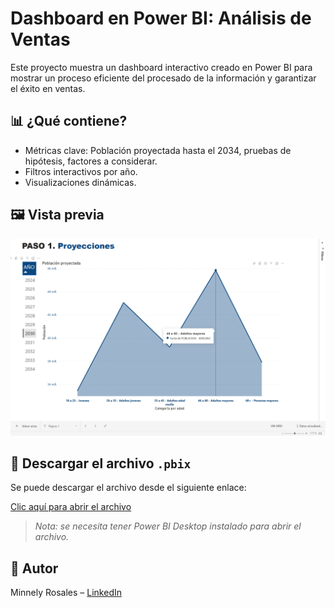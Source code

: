 # Dashboard en Power BI: Análisis de Ventas
Este proyecto muestra un dashboard interactivo creado en Power BI para mostrar un proceso eficiente del procesado de la información y garantizar el éxito en ventas.

## 📊 ¿Qué contiene?

- Métricas clave: Población proyectada hasta el 2034, pruebas de hipótesis, factores a considerar.
- Filtros interactivos por año.
- Visualizaciones dinámicas.

## 🖼️ Vista previa

![Dashboard Preview](Screenshot.png)

## 🔗 Descargar el archivo `.pbix`

Se puede descargar el archivo desde el siguiente enlace:

[Clic aquí para abrir el archivo](https://www.dropbox.com/scl/fi/4hqccd7zc6a31aos9hokf/VW-MRV.pbix?rlkey=tkh3kngbnkaml6lfrdxlslgxm&st=2lquub70&dl=0)

> *Nota: se necesita tener Power BI Desktop instalado para abrir el archivo.*

## 👤 Autor

Minnely Rosales – [LinkedIn](https://linkedin.com/in/minnelyrosales)
